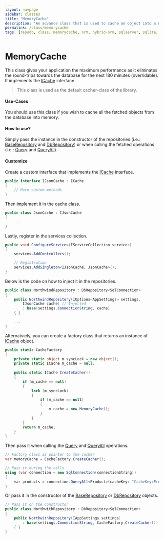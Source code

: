 ```yaml
---
layout: navpage
sidebar: classes
title: "MemoryCache"
description: "An advance class that is used to cache an object into a memory within the library."
permalink: /class/memorycache
tags: [repodb, class, memorycache, orm, hybrid-orm, sqlserver, sqlite, mysql, postgresql]
---
```


# MemoryCache

This class gives your application the maximum performance as it eliminates the round-trips towards the database for the next 180 minutes (overridable). It implements the [ICache](/interface/icache) interface.

> This class is used as the default cacher-class of the library.

#### Use-Cases

You should use this class if you wish to cache all the fetched objects from the database into memory.

#### How to use?

Simply pass the instance in the constructor of the repositories (i.e.: [BaseRepository](/class/baserepository) and [DbRepository](/class/dbrepository)) or when calling the fetched operations (i.e.: [Query](/operation/query) and [QueryAll](/operation/queryall)).

#### Customize

Create a custom interface that implements the [ICache](/interface/icache) interface.

```csharp
public interface IJsonCache : ICache
{
    // More custom methods
}
```

Then implement it in the cache class.

```csharp
public class JsonCache : IJsonCache
{
    ...
}
```

Lastly, register in the services collection.

```csharp
public void ConfigureServices(IServiceCollection services)
{
    services.AddControllers();

    // Registration
    services.AddSingleton<IJsonCache, JsonCache>();
}
```

Below is the code on how to inject it in the repositories.

```csharp
public class NorthwindRepository : DbRepository<SqlConnection>
{
    public NorthwindRepository(IOptions<AppSettings> settings,
        IJsonCache cache) // Injected
        : base(settings.ConnectionString, cache)
    { }

    ...
}
```

Alternatviely, you can create a factory class that returns an instance of [ICache](/interface/icache) object.

```csharp
public static CacheFactory
{
    private static object m_syncLock = new object();
    private static ICache m_cache = null;
    
    public static ICache CreateCacher()
    {
        if (m_cache == null)
        {
            lock (m_syncLock)
            {
                if (m_cache == null)
                {
                    m_cache = new MemoryCache();
                }
            }
        }
        return m_cache;
    }
}
```

Then pass it when calling the [Query](/operation/query) and [QueryAll](/operation/queryall) operations.

```csharp
// Factory class as pointer to the cacher
var memoryCache = CacheFactory.CreateCacher();

// Pass it during the calls
using (var connection = new SqlConnection(connectionString))
{
    var products = connection.QueryAll<Product>(cacheKey: "CacheKey:Products", cache: memoryCache);
}
```

Or pass it in the constructor of the [BaseRepository](/class/baserepository) or [DbRepository](/class/dbrepository) objects.

```csharp
// Pass it on the constructor
public class NorthwithRepository : DbRepository<SqlConnection>
{
    public NorthwithRepository(IAppSettings settings)
        : base(settings.ConnectionString, CacheFactory.CreateCacher())
    { }
}
```

